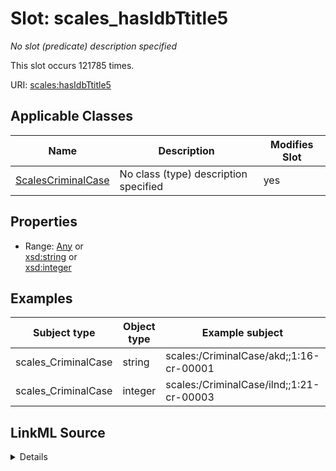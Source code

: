 

# Slot: scales_hasIdbTtitle5


_No slot (predicate) description specified_






This slot occurs 121785 times.


URI: [scales:hasIdbTtitle5](http://schemas.scales-okn.org/rdf/scales#hasIdbTtitle5)



<!-- no inheritance hierarchy -->





## Applicable Classes

| Name | Description | Modifies Slot |
| --- | --- | --- |
| [ScalesCriminalCase](../classes/ScalesCriminalCase.md) | No class (type) description specified |  yes  |







## Properties

* Range: [Any](../classes/Any.md)&nbsp;or&nbsp;<br />[xsd:string](http://www.w3.org/2001/XMLSchema#string)&nbsp;or&nbsp;<br />[xsd:integer](http://www.w3.org/2001/XMLSchema#integer)






## Examples

| Subject type | Object type | Example subject | Example object | Occurrences |
| --- | --- | --- | --- | --- |
| scales_CriminalCase | string | scales:/CriminalCase/akd;;1:16-cr-00001 | -8 | 121690 |
| scales_CriminalCase | integer | scales:/CriminalCase/ilnd;;1:21-cr-00003 | -8 | 95 |




## LinkML Source

<details>

```yaml
name: scales_hasIdbTtitle5
annotations:
  count:
    tag: count
    value: 121785
description: No slot (predicate) description specified
examples:
- object:
    example_object: '-8'
    example_object_type: string
    example_predicate: scales:hasIdbTtitle5
    example_subject: scales:/CriminalCase/akd;;1:16-cr-00001
    example_subject_type: scales_CriminalCase
- object:
    example_object: '-8'
    example_object_type: integer
    example_predicate: scales:hasIdbTtitle5
    example_subject: scales:/CriminalCase/ilnd;;1:21-cr-00003
    example_subject_type: scales_CriminalCase
from_schema: scales-kg
rank: 1000
slot_uri: scales:hasIdbTtitle5
alias: scales_hasIdbTtitle5
domain_of:
- scales_CriminalCase
range: Any
any_of:
- range: string
- range: integer

```
</details>